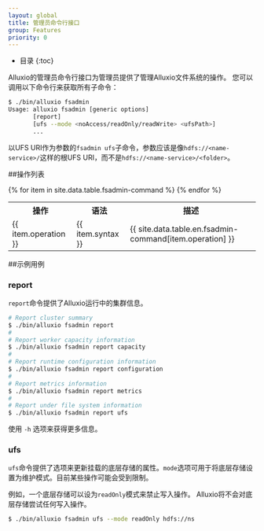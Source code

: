 ```yaml
---
layout: global
title: 管理员命令行接口
group: Features
priority: 0
---
```

 
* 目录
{:toc}
 
Alluxio的管理员命令行接口为管理员提供了管理Alluxio文件系统的操作。
您可以调用以下命令行来获取所有子命令：
 
```bash
$ ./bin/alluxio fsadmin
Usage: alluxio fsadmin [generic options]
       [report]
       [ufs --mode <noAccess/readOnly/readWrite> <ufsPath>]
       ...
```
 
以UFS URI作为参数的`fsadmin ufs`子命令，参数应该是像`hdfs://<name-service>/`这样的根UFS URI，而不是`hdfs://<name-service>/<folder>`。
 
##操作列表
 
<table class="table table-striped">
  <tr><th>操作</th><th>语法</th><th>描述</th></tr>
  {% for item in site.data.table.fsadmin-command %}
    <tr>
      <td>{{ item.operation }}</td>
      <td>{{ item.syntax }}</td>
      <td>{{ site.data.table.en.fsadmin-command[item.operation] }}</td>
    </tr>
  {% endfor %}
</table>
 
##示例用例

### report

`report`命令提供了Alluxio运行中的集群信息。

```bash
# Report cluster summary
$ ./bin/alluxio fsadmin report
#
# Report worker capacity information
$ ./bin/alluxio fsadmin report capacity
#
# Report runtime configuration information 
$ ./bin/alluxio fsadmin report configuration 
#
# Report metrics information
$ ./bin/alluxio fsadmin report metrics
#
# Report under file system information
$ ./bin/alluxio fsadmin report ufs
```

使用 `-h` 选项来获得更多信息。
 
### ufs
 
`ufs`命令提供了选项来更新挂载的底层存储的属性。`mode`选项可用于将底层存储设置为维护模式。目前某些操作可能会受到限制。
 
例如，一个底层存储可以设为`readOnly`模式来禁止写入操作。 Alluxio将不会对底层存储尝试任何写入操作。
 
```bash
$ ./bin/alluxio fsadmin ufs --mode readOnly hdfs://ns
```
